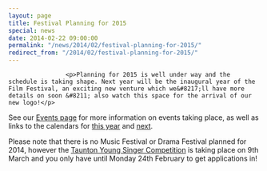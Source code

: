 ```yaml
---
layout: page
title: Festival Planning for 2015
special: news
date: 2014-02-22 09:00:00
permalink: "/news/2014/02/festival-planning-for-2015/"
redirect_from: "/2014/02/festival-planning-for-2015/"
---
```

<section>

                    
                    <p>Planning for 2015 is well under way and the schedule is taking shape. Next year will be the inaugural year of the Film Festival, an exciting new venture which we&#8217;ll have more details on soon &#8211; also watch this space for the arrival of our new logo!</p>
<p>See our <a href="/events/" title="Events">Events page</a> for more information on events taking place, as well as links to the calendars for <a href="/events/event-calendar-2013-14/" title="Event Calendar 2013-14">this year</a> and <a href="/events/event-calendar-2014-15/" title="Event Calendar 2014-15">next</a>.</p>
<p>Please note that there is no Music Festival or Drama Festival planned for 2014, however the <a href="/events/taunton-young-singer/" title="Taunton Young Singer">Taunton Young Singer Competition</a> is taking place on 9th March and you only have until Monday 24th February to get applications in!</p>

                
</section>
